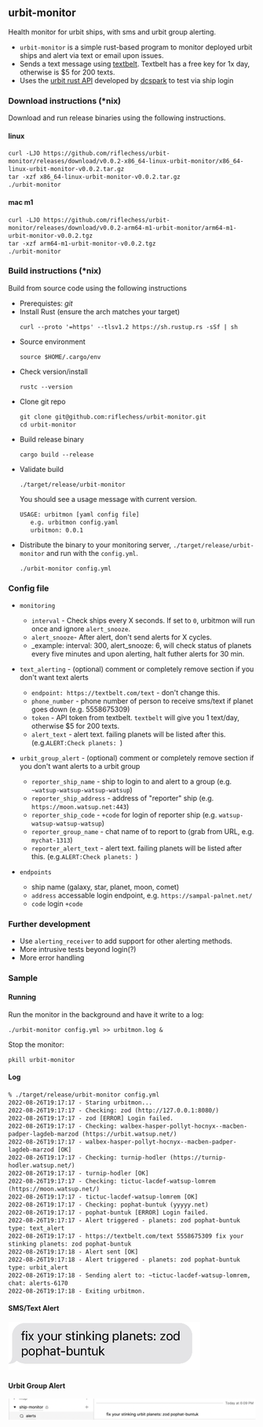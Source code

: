 ## urbit-monitor
Health monitor for urbit ships, with sms and urbit group alerting.

  - `urbit-monitor` is a simple rust-based program to monitor deployed urbit ships and alert via text or email upon issues.
  - Sends a text message using [textbelt](https://textbelt.com/). Textbelt has a free key for 1x day, otherwise is $5 for 200 texts.
  - Uses the [urbit rust API](https://github.com/robkorn/rust-urbit-http-api) developed by [dcspark](https://www.dcspark.io/) to test via ship login

### Download instructions (*nix)
Download and run release binaries using the following instructions.
#### linux
```shell
curl -LJO https://github.com/riflechess/urbit-monitor/releases/download/v0.0.2-x86_64-linux-urbit-monitor/x86_64-linux-urbit-monitor-v0.0.2.tar.gz
tar -xzf x86_64-linux-urbit-monitor-v0.0.2.tar.gz
./urbit-monitor

```
#### mac m1
```shell
curl -LJO https://github.com/riflechess/urbit-monitor/releases/download/v0.0.2-arm64-m1-urbit-monitor/arm64-m1-urbit-monitor-v0.0.2.tgz
tar -xzf arm64-m1-urbit-monitor-v0.0.2.tgz
./urbit-monitor

```

### Build instructions (*nix)
Build from source code using the following instructions
  - Prerequistes: _git_
  - Install Rust (ensure the arch matches your target)
    ```shell
    curl --proto '=https' --tlsv1.2 https://sh.rustup.rs -sSf | sh
    ```
  - Source environment
    ```shell
    source $HOME/.cargo/env
    ```
  - Check version/install
    ```shell
    rustc --version
    ```
  - Clone git repo
    ```shell
    git clone git@github.com:riflechess/urbit-monitor.git
    cd urbit-monitor
    ```
  - Build release binary
    ```shell
    cargo build --release
    ```
  - Validate build
    ```shell
    ./target/release/urbit-monitor 
    ```
    You should see a usage message with current version.
    ```shell
    USAGE: urbitmon [yaml config file]
       e.g. urbitmon config.yaml
       urbitmon: 0.0.1 
    ```
  - Distribute the binary to your monitoring server, `./target/release/urbit-monitor` and run with the `config.yml`.
    ```shell
    ./urbit-monitor config.yml
    ```
### Config file
  - `monitoring`
    - `interval` - Check ships every X seconds. If set to `0`, urbitmon will run once and ignore `alert_snooze`.
    - `alert_snooze`- After alert, don't send alerts for X cycles.
    - _example: interval: 300, alert_snooze: 6, will check status of planets every five minutes and upon alerting, halt futher alerts for 30 min.
  - `text_alerting` - (optional) comment or completely remove section if you don't want text alerts
    - `endpoint: https://textbelt.com/text` - don't change this.
    - `phone_number` - phone number of person to receive sms/text if planet goes down (e.g. 5558675309)
    - `token` - API token from textbelt. `textbelt` will give you 1 text/day, otherwise $5 for 200 texts.
    - `alert_text` - alert text. failing planets will be listed after this. (e.g.`ALERT:Check planets: `)
  - `urbit_group_alert` - (optional) comment or completely remove section if you don't want alerts to a urbit group
    - `reporter_ship_name` - ship to login to and alert to a group (e.g. `~watsup-watsup-watsup-watsup`)
    - `reporter_ship_address` - address of "reporter" ship (e.g. `https://moon.watsup.net:443`)
    - `reporter_ship_code` - `+code` for login of reporter ship (e.g. `watsup-watsup-watsup-watsup`)
    - `reporter_group_name` - chat name of to report to (grab from URL, e.g. `mychat-1313`)
    - `reporter_alert_text` - alert text. failing planets will be listed after this. (e.g.`ALERT:Check planets: `)

  - `endpoints`
    - ship name (galaxy, star, planet, moon, comet)
    - `address` accessable login endpoint, e.g. `https://sampal-palnet.net/`
    - `code` login `+code`

### Further development
  - Use `alerting_receiver` to add support for other alerting methods.
  - More intrusive tests beyond login(?)
  - More error handling

### Sample
#### Running
Run the monitor in the background and have it write to a log:
```shell
./urbit-monitor config.yml >> urbitmon.log &
```
Stop the monitor:
```shell
pkill urbit-monitor
```

#### Log
  ```shell
  % ./target/release/urbit-monitor config.yml
  2022-08-26T19:17:17 - Staring urbitmon...
  2022-08-26T19:17:17 - Checking: zod (http://127.0.0.1:8080/)
  2022-08-26T19:17:17 - zod [ERROR] Login failed.
  2022-08-26T19:17:17 - Checking: walbex-hasper-pollyt-hocnyx--macben-padper-lagdeb-marzod (https://urbit.watsup.net/)
  2022-08-26T19:17:17 - walbex-hasper-pollyt-hocnyx--macben-padper-lagdeb-marzod [OK]
  2022-08-26T19:17:17 - Checking: turnip-hodler (https://turnip-hodler.watsup.net/)
  2022-08-26T19:17:17 - turnip-hodler [OK]
  2022-08-26T19:17:17 - Checking: tictuc-lacdef-watsup-lomrem (https://moon.watsup.net/)
  2022-08-26T19:17:17 - tictuc-lacdef-watsup-lomrem [OK]
  2022-08-26T19:17:17 - Checking: pophat-buntuk (yyyyy.net)
  2022-08-26T19:17:17 - pophat-buntuk [ERROR] Login failed.
  2022-08-26T19:17:17 - Alert triggered - planets: zod pophat-buntuk  type: text_alert
  2022-08-26T19:17:17 - https://textbelt.com/text 5558675309 fix your stinking planets: zod pophat-buntuk
  2022-08-26T19:17:18 - Alert sent [OK]
  2022-08-26T19:17:18 - Alert triggered - planets: zod pophat-buntuk  type: urbit_alert
  2022-08-26T19:17:18 - Sending alert to: ~tictuc-lacdef-watsup-lomrem, chat: alerts-6170
  2022-08-26T19:17:18 - Exiting urbitmon.
```
#### SMS/Text Alert
![](img/sms-alert.jpg?raw=true)
#### Urbit Group Alert
![](img/group-alert.png?raw=true)
